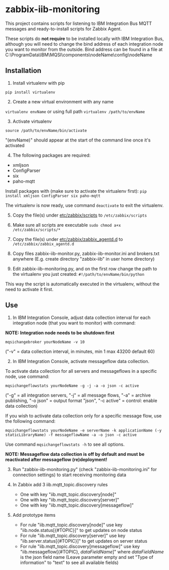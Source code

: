 # zabbix-iib-monitoring

This project contains scripts for listening to IBM Integration Bus MQTT messages and ready-to-install scripts for Zabbix Agent. 

These scripts do **not require** to be installed locally with IBM Integration Bus, although you will need to change the bind address of each integration node you want to monitor from the outside. Bind address can be found in a file at C:\ProgramData\IBM\MQSI\components\nodeName\config\nodeName

## Installation

1. Install virtualenv with pip

```pip install virtualenv```

2. Create a new virtual environment with any name

```virtualenv envName``` or using full path ```virtualenv /path/to/envName```

3. Activate virtualenv

```source /path/to/envName/bin/activate```

"(envName)" should appear at the start of the command line once it's activated

4. The following packages are required:
- xmljson
- ConfigParser
- six
- paho-mqtt

Install packages with (make sure to activate the virtualenv first):
```pip install xmljson ConfigParser six paho-mqtt```

The virtualenv is now ready, use command ```deactivate``` to exit the virtualenv.

5. Copy the file(s) under [etc/zabbix/scripts](etc/zabbix/scripts) to `/etc/zabbix/scripts`

6. Make sure all scripts are executable ```sudo chmod a+x /etc/zabbix/scripts/*```

7. Copy the file(s) under [etc/zabbix/zabbix_agentd.d](etc/zabbix/zabbix_agentd.d) to `/etc/zabbix/zabbix_agentd.d`

8. Copy files zabbix-iib-monitor.py, zabbix-iib-monitor.ini and brokers.txt anywhere (E.g. create directory "zabbix-iib" in user home directory)

9. Edit zabbix-iib-monitoring.py, and on the first row change the path to the virtualenv you just created:
```#!/path/to/envName/bin/python``` 

This way the script is automatically executed in the virtualenv, without the need to activate it first.

## Use

1. In IBM Integration Console, adjust data collection interval for each integration node (that you want to monitor) with command:

**NOTE: Integration node needs to be shutdown first**
```
mqsichangebroker yourNodeName -v 10
```
("-v" = data collection interval, in minutes, min 1 max 43200 default 60)

2. In IBM Integration Console, activate messageflow data collection.

To activate data collection for all servers and messageflows in a specific node, use command:
```
mqsichangeflowstats yourNodeName -g -j -a -o json -c active
```
("-g" = all integration servers, "-j" = all message flows, "-a" = archive publishing, "-o json" = output format "json", "-c active" = control: enable data collection)

If you wish to activate data collection only for a specific message flow, use the following command:
```
mqsichangeflowstats yourNodeName -e serverName -k applicationName (-y staticLibraryName) -f messageflowName -a -o json -c active
```
Use command ```mqsichangeflowstats -h``` to see all options.

**NOTE: Messageflow data collection is off by default and must be reactivated after messageflow (re)deployment!**

3. Run "zabbix-iib-monitoring.py" (check "zabbix-iib-monitoring.ini" for connection settings) to start receiving monitoring data

4. In Zabbix add 3 iib.mqtt_topic.discovery rules
   - One with key "iib.mqtt_topic.discovery[node]"
   - One with key "iib.mqtt_topic.discovery[server]"
   - One with key "iib.mqtt_topic.discovery[messageflow]"
   
5. Add prototype items
   - For rule "iib.mqtt_topic.discovery[node]" use key "iib.node.status[{#TOPIC}]" to get updates on node status
   - For rule "iib.mqtt_topic.discovery[server]" use key "iib.server.status[{#TOPIC}]" to get updates on server status
   - For rule "iib.mqtt_topic.discovery[messageflow]" use key "iib.messageflow[{#TOPIC}, *dataFieldName*]" where *dataFieldName* is the json field name (Leave parameter empty and set "Type of information" to "text" to see all available fields)


